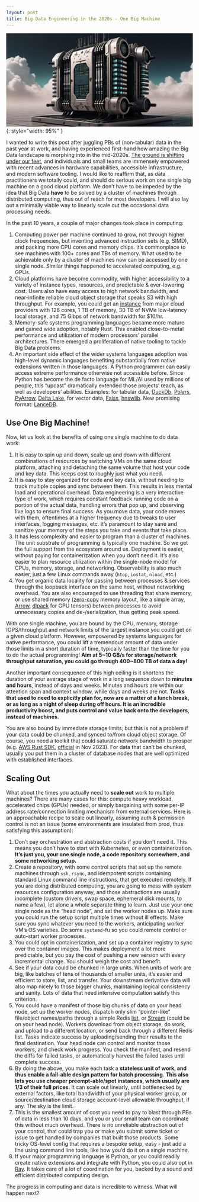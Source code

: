 ```yaml
---
layout: post
title: Big Data Engineering in the 2020s - One Big Machine
---
```


![img](/public/imgs/one-big-machine.png){: style="width: 95%" }

I wanted to write this post after juggling PBs of (non-tabular) data in the past year at work, and having experienced first-hand how amazing the Big Data landscape is morphing into in the mid-2020s. [The ground is shifting under our feet](https://wesmckinney.com/blog/looking-back-15-years/), and individuals and small teams are immensely empowered with recent advances in hardware capabilities, accessible infrastructure, and modern software tooling. I would like to reaffirm that, as data practitioners we totally could, and should do serious work on one single big machine on a good cloud platform. We don’t have to be impeded by the idea that Big Data **have** to be solved by a cluster of machines through distributed computing, thus out of reach for most developers. I will also lay out a minimally viable way to linearly scale out the occasional data processing needs.

In the past 10 years, a couple of major changes took place in computing:

1. Computing power per machine continued to grow, not through higher clock frequencies, but inventing advanced instruction sets (e.g. SIMD), and packing more CPU cores and memory chips. It’s commonplace to see machines with 100+ cores and TBs of memory. What used to be achievable only by a cluster of machines now can be accessed by one single node. Similar things happened to accelerated computing, e.g. GPUs.
2. Cloud platforms have become commodity, with higher accessibility to a variety of instance types, resources, and predictable & ever-lowering cost. Users also have easy access to high network bandwidth, and near-infinite reliable cloud object storage that speaks S3 with high throughput. For example, you could get an [instance](https://instances.vantage.sh/aws/ec2/i4i.32xlarge) from major cloud providers with 128 cores, 1 TB of memory, 30 TB of NVMe low-latency local storage, and 75 Gibps of network bandwidth for $10/hr.
3. Memory-safe systems programming languages became more mature and gained wide adoption, notably Rust. This enabled close-to-metal performance and utilization of modern processors’ parallel architectures. There emerged a proliferation of native tooling to tackle Big Data problems.
4. An important side effect of the wider systems languages adoption was high-level dynamic languages benefiting substantially from native extensions written in those languages. A Python programmer can easily access extreme performance otherwise not accessible before. Since Python has become the de facto language for ML/AI used by millions of people, this “upcast” dramatically extended those projects’ reach, as well as developers’ abilities. Examples: for tabular data, [DuckDb](https://duckdb.org/), [Polars](https://pola.rs/), [PyArrow](https://arrow.apache.org/docs/python/index.html), [Delta Lake](https://delta-io.github.io/delta-rs/), for vector data, [Faiss](https://github.com/facebookresearch/faiss), [hnswlib](https://github.com/nmslib/hnswlib). New promising format: [LanceDB](https://lancedb.github.io/lancedb/).

<!--more-->

## Use One Big Machine!

Now, let us look at the benefits of using one single machine to do data work:

1. It is easy to spin up and down, scale up and down with different combinations of resources by switching VMs on the same cloud platform, attaching and detaching the same volume that host your code and key data. This keeps cost to roughly just what you need.
2. It is easy to stay organized for code and key data, without needing to track multiple copies and sync between them. This results in less mental load and operational overhead. Data engineering is a very interactive type of work, which requires constant feedback running code on a portion of the actual data, handling errors that pop up, and observing live logs to ensure final success. As you move data, your code moves with them, oftentimes at a higher frequency due to tweaks to user interfaces, logging messages, etc. It’s paramount to stay sane and sanitize your memory of the steps you take and events that take place.
3. It has less complexity and easier to program than a cluster of machines. The unit substrate of programming is typically one machine. So we get the full support from the ecosystem around us. Deployment is easier, without paying for containerization when you don’t need it. It’s also easier to plan resource utilization within the single-node model for CPUs, memory, storage, and networking. Observability is also much easier, just a few Linux commands away (`htop`, `iostat`, `nload`, etc.)
4. You get organic data locality for passing between processes & services through the loopback interface on the same host, without networking overhead. You are also encouraged to use threading that share memory, or use shared memory ([zero-copy](https://arrow.apache.org/blog/2017/10/15/fast-python-serialization-with-ray-and-arrow/) memory layout, like a simple array, [Arrow](https://arrow.apache.org/), [dlpack](https://dmlc.github.io/dlpack/latest/) for GPU tensors) between processes to avoid unnecessary copies and de-/serialization, thus getting peak speed.

With one single machine, you are bound by the CPU, memory, storage IOPS/throughput and network limits of the largest instance you could get on a given cloud platform. However, empowered by systems languages for native performance, you could lift a tremendous amount of data under those limits in a short duration of time, typically faster than the time for you to do the actual programming! **Aim at 5~10 GB/s for storage/network throughput saturation, you could go through 400~800 TB of data a day!**

Another important consequence of this high ceiling is it shortens the duration of your average stage of work in a long sequence down to **minutes and hours**, instead of days and weeks. Minutes and hours are within our attention span and context window, while days and weeks are not. **Tasks that used to need to explicitly plan for, now are a matter of a lunch break, or as long as a night of sleep during off hours. It is an incredible productivity boost, and puts control and value back onto the developers, instead of machines.**

You are also bound by immediate storage limits, but this is not a problem if your data could be chunked, and synced to/from cloud object storage. Of course, you need a toolkit that could saturate network bandwidth to prosper (e.g. [AWS Rust SDK](https://aws.amazon.com/sdk-for-rust/), [official](https://aws.amazon.com/blogs/developer/announcing-general-availability-of-the-aws-sdk-for-rust/) in Nov 2023). For data that can’t be chunked, usually you put them in a cluster of database nodes that are well optimized with established interfaces.

## Scaling Out

What about the times you actually need to **scale out** work to multiple machines? There are many cases for this: compute heavy workload, accelerated chips (GPUs) needed, or simply bargaining with some per-IP address rate/connection limiting mechanism from external services. Here is an approachable recipe to scale out linearly, assuming auth & permission control is not an issue (some environments are insulated from prod, thus satisfying this assumption):

1. Don’t pay orchestration and abstraction costs if you don’t need it. This means you don’t have to start with Kubernetes, or even containerization. **It’s just you, your one single node, a code repository somewhere, and some networking setup.**
2. Create a repository, with some control scripts that set up the remote machines through `ssh`, `rsync`, and idempotent scripts containing standard Linux command line instructions, that get executed remotely. If you are doing distributed computing, you are going to mess with system resources configuration anyway, and those abstractions are usually incomplete (custom drivers, swap space, ephemeral disk mounts, to name a few), let alone a whole separate thing to learn. Just use your one single node as the “head node”, and set the worker nodes up. Make sure you could run the setup script multiple times without ill effects. Make sure you sync whatever you need to the workers, anticipating worker VM’s OS varieties. Do some `systemd`-fu so you could remote control or auto-start worker processes.
3. You could opt in containerization, and set up a container registry to sync over the container images. This makes deployment a lot more predictable, but you pay the cost of pushing a new version with every incremental change. You should weigh the cost and benefit.
4. See if your data could be chunked in large units. When units of work are big, like batches of tens of thousands of smaller units, it’s easier and efficient to store, list, and transfer. Your downstream derivative data will also map nicely to those bigger chunks, maintaining logical consistency and sanity. Lots of data that need intensive computation satisfy this criterion.
5. You could have a manifest of those big chunks of data on your head node, set up the worker nodes, dispatch only slim “pointer-like” file/object names/paths through a simple Redis [list](https://redis.io/docs/latest/develop/data-types/lists/), or [Stream](https://redis.io/docs/latest/develop/data-types/streams/) (could be on your head node). Workers download from object storage, do work, and upload to a different location, or send back through a different Redis list. Tasks indicate success by uploading/sending their results to the final destination. Your head node can control and monitor those workers, and check work progress. You check the manifest, and resend the diffs for failed tasks, or automatically harvest the failed tasks until complete success.
6. By doing the above, you make each task a **stateless unit of work, and thus enable a fail-able design pattern for batch processing**. **This also lets you use cheaper preempt-able/spot instances, which usually are 1/3 of their full prices**. It can scale out linearly, until bottlenecked by external factors, like total bandwidth of your physical worker group, or source/destination cloud storage account-level allowable throughput, if any. The sky is the limit.
7. This is the smallest amount of cost you need to pay to blast through PBs of data in less than 10 days, and you or your small team can coordinate this without much overhead. There is no unreliable abstraction out of your control, that could trap you or make you submit some ticket or issue to get handled by companies that built those products. Some tricky OS-level config that requires a bespoke setup, easy - just add a line using command line tools, like how you’d do it on a single machine.
8. If your major programming language is Python, or you could readily create native extensions and integrate with Python, you could also opt in [Ray](https://www.ray.io/). It takes care of a lot of coordination for you, backed by a sound and efficient distributed computing design.

The progress in computing and data is incredible to witness. What will happen next?